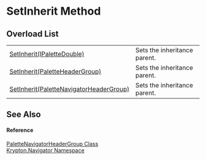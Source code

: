 # SetInherit Method


## Overload List
<table>
<tr>
<td><a href="5931f4a8-e843-d800-364c-aafc9bf13df2.md">SetInherit(IPaletteDouble)</a></td>
<td>Sets the inheritance parent.</td></tr>
<tr>
<td><a href="e7b9b141-dbf6-e4bd-8b15-c294d1b49f14.md">SetInherit(PaletteHeaderGroup)</a></td>
<td>Sets the inheritance parent.</td></tr>
<tr>
<td><a href="8d1451b3-7f38-5dec-1c71-86a1e1134fe8.md">SetInherit(PaletteNavigatorHeaderGroup)</a></td>
<td>Sets the inheritance parent.</td></tr>
</table>

## See Also


#### Reference
<a href="e39b7fa0-a96c-1036-f38f-90a8a018b248.md">PaletteNavigatorHeaderGroup Class</a>  
<a href="a21ac074-d119-3dc6-bd1c-d3a12c0128bc.md">Krypton.Navigator Namespace</a>  
